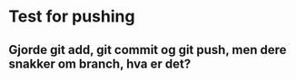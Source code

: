 # Test for pushing
## Gjorde git add, git commit og git push, men dere snakker om branch, hva er det? 
